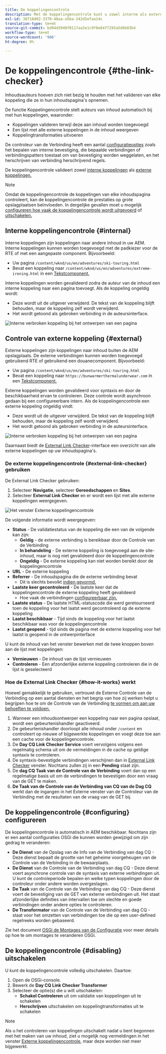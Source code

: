```yaml
---
title: De koppelingencontrole
description: Met de koppelingencontrole kunt u zowel interne als externe koppelingen valideren en het herschrijven van koppelingen toestaan.
exl-id: 30718d02-3370-48aa-a5ba-242d5efaa14c
translation-type: tm+mt
source-git-commit: bd94d3949f0117aa3e1c9f0e84f7293a5d6b03b4
workflow-type: tm+mt
source-wordcount: '986'
ht-degree: 0%

---
```


# De koppelingencontrole {#the-link-checker}

Inhoudsauteurs hoeven zich niet bezig te houden met het valideren van elke koppeling die ze in hun inhoudspagina&#39;s opnemen.

De functie Koppelingencontrole stelt auteurs van inhoud automatisch bij met hun koppelingen, waaronder:

* Koppelingen valideren terwijl deze aan inhoud worden toegevoegd
* Een lijst met alle externe koppelingen in de inhoud weergeven
* Koppelingtransformaties uitvoeren

De controleur van de Verbinding heeft een aantal [configuratieopties](#configuring) zoals het bepalen van interne bevestiging, die bepaalde verbindingen of verbindingspatters toestaat om van bevestiging worden weggelaten, en het herschrijven van verbinding herschrijvend regels.

De koppelingencontrole valideert zowel [interne koppelingen](#internal) als [externe koppelingen.](#external)

>[!NOTE]
>
>Omdat de koppelingencontrole de koppelingen van elke inhoudspagina controleert, kan de koppelingencontrole de prestaties op grote opslagplaatsen beïnvloeden. In dergelijke gevallen moet u mogelijk [configureren hoe vaak de koppelingencontrole wordt uitgevoerd](#configuring) of [uitschakelen.](#disabling)

## Interne koppelingencontrole {#internal}

Interne koppelingen zijn koppelingen naar andere inhoud in uw AEM. Interne koppelingen kunnen worden toegevoegd met de padkiezer voor de RTE of met een aangepaste component. Bijvoorbeeld:

* Uw pagina `/content/wknd/us/en/adventures/ski-touring.html`
* Bevat een koppeling naar `/content/wknd/us/en/adventures/extreme-ironing.html` in een [Tekstcomponent.](https://experienceleague.adobe.com/docs/experience-manager-core-components/using/components/text.html)

Interne koppelingen worden gevalideerd zodra de auteur van de inhoud een interne koppeling naar een pagina toevoegt. Als de koppeling ongeldig wordt:

* Deze wordt uit de uitgever verwijderd. De tekst van de koppeling blijft behouden, maar de koppeling zelf wordt verwijderd.
* Het wordt getoond als gebroken verbinding in de auteursinterface.

![Interne verbroken koppeling bij het ontwerpen van een pagina](assets/link-checker-invalid-link-internal.png)

## Controle van externe koppeling {#external}

Externe koppelingen zijn koppelingen naar inhoud buiten de AEM opslagplaats. De externe verbindingen kunnen worden toegevoegd gebruikend RTE of gebruikend een douanecomponent. Bijvoorbeeld:

* Uw pagina `/content/wknd/us/en/adventures/ski-touring.html`
* Bevat een koppeling naar `https://bunwarmerthermalunderwear.com` in een [Tekstcomponent.](https://experienceleague.adobe.com/docs/experience-manager-core-components/using/components/text.html)

Externe koppelingen worden gevalideerd voor syntaxis en door de beschikbaarheid ervan te controleren. Deze controle wordt asynchroon gedaan bij een configureerbare intern. Als de koppelingencontrole een externe koppeling ongeldig vindt:

* Deze wordt uit de uitgever verwijderd. De tekst van de koppeling blijft behouden, maar de koppeling zelf wordt verwijderd.
* Het wordt getoond als gebroken verbinding in de auteursinterface.

![Interne verbroken koppeling bij het ontwerpen van een pagina](assets/link-checker-invalid-link-external.png)

Daarnaast biedt de [External Link Checker](#external-link-checker)-interface een overzicht van alle externe koppelingen op uw inhoudspagina&#39;s.

### De externe koppelingencontrole {#external-link-checker} gebruiken

De External Link Checker gebruiken:

1. Selecteer **Navigatie**, selecteer **Gereedschappen** en **Sites**.
1. Selecteer **External Link Checker** en er wordt een lijst met alle externe koppelingen weergegeven.

![Het venster Externe koppelingencontrole](assets/external-link-checker.png)

De volgende informatie wordt weergegeven:

* **Status**  - De validatiestatus van de koppeling die een van de volgende kan zijn:
   * **Geldig**  - de externe verbinding is bereikbaar door de Controle van de Verbinding
   * **In behandeling**  - De externe koppeling is toegevoegd aan de site-inhoud, maar is nog niet gevalideerd door de koppelingencontrole
   * **Ongeldig**  - De externe koppeling kan niet worden bereikt door de koppelingencontrole
* **URL**  - De externe koppeling
* **Referrer**  - De inhoudspagina die de externe verbinding bevat
   * Dit is slechts bevolkt [indien gevormd.](#configuring)
* **Laatste keer gecontroleerd**  - De laatste keer dat de koppelingencontrole de externe koppeling heeft gevalideerd
   * Hoe vaak de verbindingen [configureerbaar zijn.](#configuring)
* **Laatste status**  - De laatste HTML-statuscode die werd geretourneerd toen de koppeling voor het laatst werd gecontroleerd op de externe koppeling
* **Laatst beschikbaar**  - Tijd sinds de koppeling voor het laatst beschikbaar was voor de koppelingencontrole
* **Laatst geopend**  - tijd sinds de pagina met de externe koppeling voor het laatst is geopend in de ontwerpinterface

U kunt de inhoud van het venster bewerken met de twee knoppen boven aan de lijst met koppelingen:

* **Vernieuwen**  - De inhoud van de lijst vernieuwen
* **Controleren**  - Een afzonderlijke externe koppeling controleren die in de lijst is geselecteerd

### Hoe de External Link Checker {#how-it-works} werkt

Hoewel gemakkelijk te gebruiken, vertrouwt de Externe Controle van de Verbinding op een aantal diensten en het begrip van hoe zij werken helpt u begrijpen hoe te om de Controle van de Verbinding [te vormen om aan uw behoeften te voldoen.](#configuring)

1. Wanneer een inhoudsontwerper een koppeling naar een pagina opslaat, wordt een gebeurtenishandler geactiveerd.
1. De gebeurtenishandler doorloopt alle inhoud onder `/content` en controleert op nieuwe of bijgewerkte koppelingen en voegt deze toe aan een cache voor de koppelingencontrole.
1. De **Day CQ Link Checker Service** voert vervolgens volgens een regelmatig schema uit om de vermeldingen in de cache op geldige syntaxis te controleren.
1. De syntaxis-bevestigde verbindingen verschijnen dan in [External Link Checker](#external-link-checker) venster. Nochtans zullen zij in een **Pending** staat zijn.
1. De **dag CQ Taak van de Controle van de Verbinding** voert dan op een regelmatige basis uit om de verbindingen te bevestigen door een vraag van de GET te maken.
1. **De Taak van de Controle van de Verbinding van CQ van de Dag CQ** werkt dan de ingangen in het Externe venster van de Controleur van de Verbinding met de resultaten van de vraag van de GET bij.

## De koppelingencontrole {#configuring} configureren

De koppelingencontrole is automatisch in AEM beschikbaar. Nochtans zijn er een aantal configuraties OSGi die kunnen worden gewijzigd om zijn gedrag te veranderen:

* **De Dienst**  van de Opslag van de Info van de Verbinding van dag CQ - Deze dienst bepaalt de grootte van het geheime voorgeheugen van de Controle van de Verbinding in de bewaarplaats.
* **De Dienst**  van de Controle van de Verbinding van dag CQ - Deze dienst voert asynchrone controle van de syntaxis van externe verbindingen uit. U kunt de controleperiode bepalen en welke typen koppelingen door de controleur onder andere worden overgeslagen.
* **De Taak**  van de Controle van de Verbinding van dag CQ - Deze dienst voert de bevestiging van de GET van externe verbindingen uit. Het staat afzonderlijke definities van intervallen toe om slechte en goede verbindingen onder andere opties te controleren.
* **De Transformator**  van de Controle van de Verbinding van dag CQ - staat voor het omzetten van verbindingen toe die op een user-defined regelreeks worden gebaseerd.

Zie het document [OSGi de Montages van de Configuratie](/help/sites-deploying/osgi-configuration-settings.md) voor meer details op hoe te om montages te veranderen OSGi.

## De koppelingencontrole {#disabling} uitschakelen

U kunt de koppelingencontrole volledig uitschakelen. Daartoe:

1. Open de OSGi-console.
1. Bewerk de **Day CQ Link Checker Transformer**
1. Selecteer de optie(s) die u wilt uitschakelen:
   * **Schakel Controleren**  uit om validatie van koppelingen uit te schakelen
   * **Herschrijven**  uitschakelen om koppelingtransformaties uit te schakelen

>[!NOTE]
>
>Als u het controleren van koppelingen uitschakelt nadat u bent begonnen met het maken van uw inhoud, ziet u mogelijk nog vermeldingen in het venster [Externe koppelingencontrole](#external-link-checker), maar deze worden niet meer bijgewerkt.
